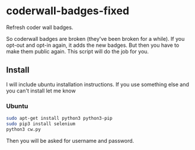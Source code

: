 coderwall-badges-fixed
=============
Refresh coder wall badges.


So coderwall badges are broken (they've been broken for a while).
If you opt-out and opt-in again, it adds the new badges.
But then you have to make them public again.
This script will do the job for you.

## Install

I will include ubuntu installation instructions. If you use something else and you can't install let me know

### Ubuntu

```bash
sudo apt-get install python3 python3-pip
sudo pip3 install selenium
python3 cw.py
```

Then you will be asked for username and password.